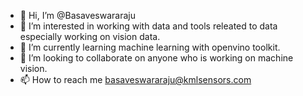 - 👋 Hi, I’m @Basaveswararaju
- 👀 I’m interested in working with data and tools releated to data especially working on vision data.
- 🌱 I’m currently learning machine learning with openvino toolkit.
- 💞️ I’m looking to collaborate on anyone who is working on machine vision.
- 📫 How to reach me basaveswararaju@kmlsensors.com

<!---
Basaveswararaju/Basaveswararaju is a ✨ special ✨ repository because its `README.md` (this file) appears on your GitHub profile.
You can click the Preview link to take a look at your changes.
--->
